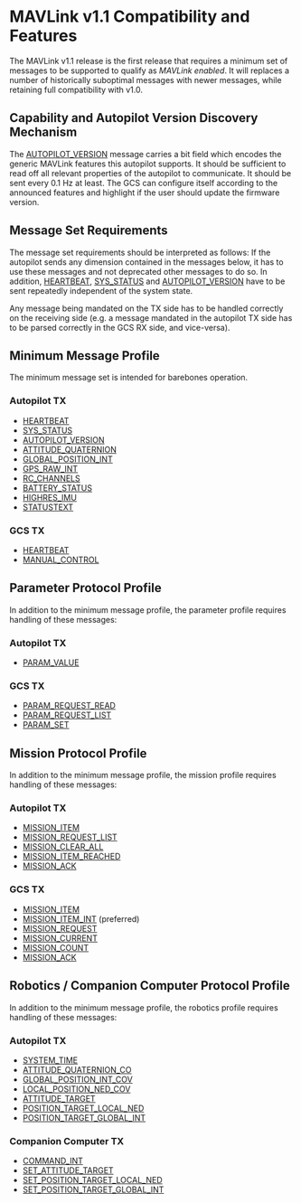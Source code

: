 # MAVLink v1.1 Compatibility and Features

The MAVLink v1.1 release is the first release that requires a minimum set of messages to be supported to qualify as *MAVLink enabled*. 
It will replaces a number of historically suboptimal messages with newer messages, while retaining full compatibility with v1.0.

## Capability and Autopilot Version Discovery Mechanism

The [AUTOPILOT_VERSION](../messages/common.md#AUTOPILOT_VERSION) message carries a bit field which encodes the generic MAVLink features this autopilot supports. 
It should be sufficient to read off all relevant properties of the autopilot to communicate. 
It should be sent every 0.1 Hz at least. 
The GCS can configure itself according to the announced features and highlight if the user should update the firmware version.

## Message Set Requirements

The message set requirements should be interpreted as follows: If the autopilot sends any dimension contained in the messages below, it has to use these messages and not deprecated other messages to do so. 
In addition, [HEARTBEAT](../messages/common.md#HEARTBEAT), [SYS_STATUS](../messages/common.md#SYS_STATUS) and [AUTOPILOT_VERSION](../messages/common.md#AUTOPILOT_VERSION) have to be sent repeatedly independent of the system state.

Any message being mandated on the TX side has to be handled correctly on the receiving side (e.g. a message mandated in the autopilot TX side has to be parsed correctly in the GCS RX side, and vice-versa).

## Minimum Message Profile

The minimum message set is intended for barebones operation.

### Autopilot TX

* [HEARTBEAT](../messages/common.md#HEARTBEAT)
* [SYS_STATUS](../messages/common.md#SYS_STATUS)
* [AUTOPILOT_VERSION](../messages/common.md#AUTOPILOT_VERSION)
* [ATTITUDE_QUATERNION](../messages/common.md#ATTITUDE_QUATERNION)
* [GLOBAL_POSITION_INT](../messages/common.md#GLOBAL_POSITION_INT)
* [GPS_RAW_INT](../messages/common.md#GPS_RAW_INT)
* [RC_CHANNELS](../messages/common.md#RC_CHANNELS)
* [BATTERY_STATUS](../messages/common.md#BATTERY_STATUS)
* [HIGHRES_IMU](../messages/common.md#HIGHRES_IMU)
* [STATUSTEXT](../messages/common.md#STATUSTEXT)

### GCS TX

* [HEARTBEAT](../messages/common.md#HEARTBEAT)
* [MANUAL_CONTROL](../messages/common.md#MANUAL_CONTROL)


## Parameter Protocol Profile

In addition to the minimum message profile, the parameter profile requires handling of these messages:

### Autopilot TX

* [PARAM_VALUE](../messages/common.md#PARAM_VALUE)

### GCS TX

* [PARAM_REQUEST_READ](../messages/common.md#PARAM_REQUEST_READ)
* [PARAM_REQUEST_LIST](../messages/common.md#PARAM_REQUEST_LIST)
* [PARAM_SET](../messages/common.md#PARAM_SET)

## Mission Protocol Profile

In addition to the minimum message profile, the mission profile requires handling of these messages:

### Autopilot TX

* [MISSION_ITEM](../messages/common.md#MISSION_ITEM)
* [MISSION_REQUEST_LIST](../messages/common.md#MISSION_REQUEST_LIST)
* [MISSION_CLEAR_ALL](../messages/common.md#MISSION_CLEAR_ALL)
* [MISSION_ITEM_REACHED](../messages/common.md#MISSION_ITEM_REACHED)
* [MISSION_ACK](../messages/common.md#MISSION_ACK)

### GCS TX

* [MISSION_ITEM](../messages/common.md#MISSION_ITEM)
* [MISSION_ITEM_INT](../messages/common.md#MISSION_ITEM_INT) (preferred)
* [MISSION_REQUEST](../messages/common.md#MISSION_REQUEST)
* [MISSION_CURRENT](../messages/common.md#MISSION_CURRENT)
* [MISSION_COUNT](../messages/common.md#MISSION_COUNT)
* [MISSION_ACK](../messages/common.md#MISSION_ACK)

## Robotics / Companion Computer Protocol Profile

In addition to the minimum message profile, the robotics profile requires handling of these messages:

### Autopilot TX

* [SYSTEM_TIME](../messages/common.md#SYSTEM_TIME)
* [ATTITUDE_QUATERNION_CO](../messages/common.md#ATTITUDE_QUATERNION_COV)
* [GLOBAL_POSITION_INT_COV](../messages/common.md#GLOBAL_POSITION_INT_COV)
* [LOCAL_POSITION_NED_COV](../messages/common.md#LOCAL_POSITION_NED_COV)
* [ATTITUDE_TARGET](../messages/common.md#ATTITUDE_TARGET)
* [POSITION_TARGET_LOCAL_NED](../messages/common.md#POSITION_TARGET_LOCAL_NED)
* [POSITION_TARGET_GLOBAL_INT](../messages/common.md#POSITION_TARGET_GLOBAL_INT)

### Companion Computer TX

* [COMMAND_INT](../messages/common.md#COMMAND_INT)
* [SET_ATTITUDE_TARGET](../messages/common.md#SET_ATTITUDE_TARGET)
* [SET_POSITION_TARGET_LOCAL_NED](../messages/common.md#SET_POSITION_TARGET_LOCAL_NED)
* [SET_POSITION_TARGET_GLOBAL_INT](../messages/common.md#SET_POSITION_TARGET_GLOBAL_INT)
